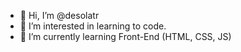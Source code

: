 - 👋 Hi, I’m @desolatr
- 👀 I’m interested in learning to code.
- 🌱 I’m currently learning Front-End (HTML, CSS, JS)
<!---
desolatr/desolatr is a ✨ special ✨ repository because its `README.md` (this file) appears on your GitHub profile.
You can click the Preview link to take a look at your changes.
--->
